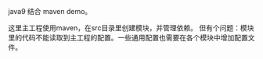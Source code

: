 java9 结合 maven demo。

这里主工程使用maven，在src目录里创建模块，并管理依赖。
但有个问题：模块里的代码不能读取到主工程的配置。一些通用配置也需要在各个模块中增加配置文件。